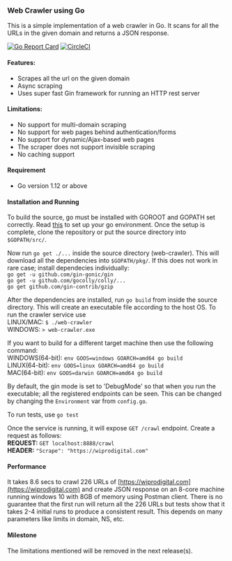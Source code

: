 ### Web Crawler using Go

This is a simple implementation of a web crawler in Go. It scans for all the URLs in the given domain and returns a JSON response.

[![Go Report Card](https://goreportcard.com/badge/github.com/jayantsinha/web-crawler)](https://goreportcard.com/report/github.com/jayantsinha/web-crawler)  [![CircleCI](https://circleci.com/gh/jayantsinha/web-crawler/tree/master.svg?style=shield)](https://circleci.com/gh/jayantsinha/web-crawler/tree/master)
#### Features:
* Scrapes all the url on the given domain
* Async scraping
* Uses super fast Gin framework for running an HTTP rest server

#### Limitations:
* No support for multi-domain scraping
* No support for web pages behind authentication/forms
* No support for dynamic/Ajax-based web pages
* The scraper does not support invisible scraping
* No caching support

#### Requirement
* Go version 1.12 or above

#### Installation and Running
To build the source, go must be installed with GOROOT and GOPATH set correctly. Read [this](https://golang.org/doc/install) to set up your go environment. Once the setup is complete, clone the repository or put the source directory into `$GOPATH/src/`.

Now run `go get ./...` inside the source directory (web-crawler). This will download all the dependencies into `$GOPATH/pkg/`. If this does not work in rare case; install dependecies individually:<br/>
`go get -u github.com/gin-gonic/gin`<br/>
`go get -u github.com/gocolly/colly/...`<br/>
`go get github.com/gin-contrib/gzip`<br/>

After the dependencies are installed, run `go build` from inside the source directory. This will create an executable file according to the host OS. To run the crawler service use <br/>
LINUX/MAC: `$ ./web-crawler`<br/>
WINDOWS: `> web-crawler.exe`

If you want to build for a different target machine then use the following command:<br/>
WINDOWS(64-bit): `env GOOS=windows GOARCH=amd64 go build`<br/>
LINUX(64-bit):   `env GOOS=linux GOARCH=amd64 go build`<br/>
MAC(64-bit):     `env GOOS=darwin GOARCH=amd64 go build`<br/>

By default, the gin mode is set to 'DebugMode' so that when you run the executable; all the registered endpoints can be seen. This can be changed by changing the `Environment` var from `config.go`.

To run tests, use `go test`

Once the service is running, it will expose `GET /crawl` endpoint. Create a request as follows:<br/> 
**REQUEST:** `GET localhost:8888/crawl`<br/>
**HEADER:** `"Scrape": "https://wiprodigital.com"`<br/>

#### Performance
It takes 8.6 secs to crawl 226 URLs of [https://wiprodigital.com](https://wiprodigital.com) and create JSON response on an 8-core machine running windows 10 with 8GB of memory using Postman client.
There is no guarantee that the first run will return all the 226 URLs but tests show that it takes 2-4 initial runs to produce a consistent result. This depends on many parameters like limits in domain, NS, etc.

#### Milestone
The limitations mentioned will be removed in the next release(s).